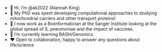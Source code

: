 - 👋 Hi, I’m @ak2022 (Alannah King)
- 👀 My PhD was spent developing computational approaches to studying mitochondrial carriers and other transport proteins!
- 💉 I now work as a Bioinformatician at the Sanger Institute looking at the global spread of S. pneumoniae and the impact of vaccines. 
- 🌱 I’m currently learning BASH/Genomics
- ❤️ Open to collaboration, happy to answer any questions about life/science

<!---
ak2022/ak2022 is a ✨ special ✨ repository because its `README.md` (this file) appears on your GitHub profile.
You can click the Preview link to take a look at your changes.
--->
